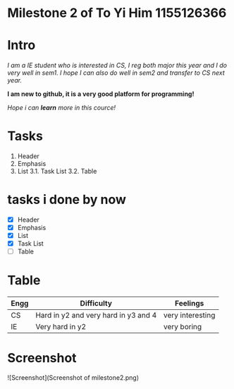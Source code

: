# Milestone 2 of To Yi Him 1155126366 <h1>
   
# Intro <h4>
   
*I am a IE student who is interested in CS, I reg both major this year and I do very well in sem1. I hope I can also do well in sem2 and transfer to CS next year.*

**I am new to github, it is a very good platform for programming!**

_Hope i can **learn** more in this cource!_

# Tasks <h4>

1. Header
2. Emphasis
3. List
   3.1. Task List
   3.2. Table
   
# tasks i done by now <h4>
   
- [x] Header
- [x] Emphasis
- [x] List
- [x] Task List
- [ ] Table

# Table <h4>

Engg | Difficulty | Feelings
------------ | ------------- | -------------
CS | Hard in y2 and very hard in y3 and 4 | very interesting
IE | Very hard in y2 | very boring

# Screenshot <h4>
![Screenshot](Screenshot of milestone2.png)
